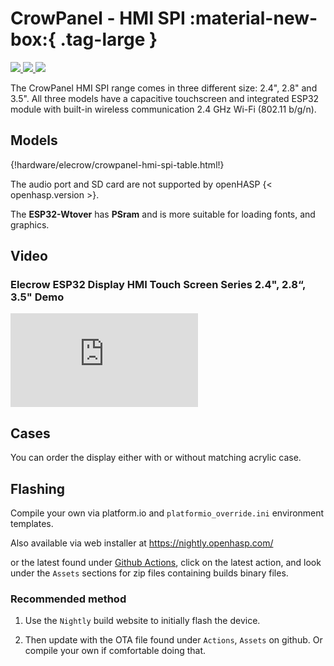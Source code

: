 # CrowPanel - HMI SPI :material-new-box:{ .tag-large }

<div class="row justify-content-center">
        <a href="../images/crowpanel-hmi-tft24-front.jpg" data-toggle="lightbox" data-gallery="example-gallery" class="col-sm-4" data-title="CrowPanel 2.4&quot; - HMI ESP32 Display" data-footer="©Copyright 2012 - 2024 ELECROW All rights reserved.">
            <img src="../images/crowpanel-hmi-tft24-front.jpg" class="img-fluid">
        </a>
        <a href="../images/crowpanel-hmi-tft28-front.jpg" data-toggle="lightbox" data-gallery="example-gallery" class="col-sm-4" data-title="CrowPanel 2.8&quot; - HMI ESP32 Display" data-footer="©Copyright 2012 - 2024 ELECROW All rights reserved.">
            <img src="../images/crowpanel-hmi-tft28-front.jpg" class="img-fluid">
        </a>
        <a href="../images/crowpanel-hmi-tft35-front.jpg" data-toggle="lightbox" data-gallery="example-gallery" class="col-sm-4" data-title="CrowPanel 3.5&quot; - HMI ESP32 Display" data-footer="©Copyright 2012 - 2024 ELECROW All rights reserved.">
            <img src="../images/crowpanel-hmi-tft35-front.jpg" class="img-fluid">
        </a>
</div>

The CrowPanel HMI SPI range comes in three different size: 2.4", 2.8" and 3.5". All three models have a capacitive touchscreen and integrated ESP32 module with built-in wireless communication 2.4 GHz Wi-Fi (802.11 b/g/n).

## Models

{!hardware/elecrow/crowpanel-hmi-spi-table.html!}

The audio port and SD card are not supported by openHASP {< openhasp.version >}.


The __ESP32-Wtover__ has __PSram__ and is more suitable for loading fonts, and graphics.


## Video

### Elecrow ESP32 Display HMI Touch Screen Series 2.4", 2.8“, 3.5" Demo

<div class="embed-responsive embed-responsive-16by9" style="max-width:560px; margin:auto;">
    <iframe title="YouTube video player" src="https://www.youtube.com/embed/wM6Gxe4iSYg?rel=0&controls=1" class="embed-responsive-item" frameborder="0" allow="accelerometer; clipboard-write; encrypted-media; gyroscope; picture-in-picture" allowfullscreen>
    </iframe>
</div>


## Cases

You can order the display either with or without matching acrylic case.

## Flashing

Compile your own via platform.io and `platformio_override.ini` environment templates.

Also available via web installer at <a target="_blank" href="https://nightly.openhasp.com/">https://nightly.openhasp.com/</a>

or the latest found under <a target="_blank" href="https://github.com/HASwitchPlate/openHASP/actions">Github Actions</a>, click on the latest action, and look under the `Assets` sections for zip files containing builds binary files.

### Recommended method

   1. Use the `Nightly` build website to initially flash the device.

   2. Then update with the OTA file found under `Actions`, `Assets` on github.  Or compile your own if comfortable doing that.


[1]: https://s.click.aliexpress.com/e/_DFF0lbf
[2]: https://s.click.aliexpress.com/e/_Dlxjryh
[3]: https://s.click.aliexpress.com/e/_DCNAzv7
